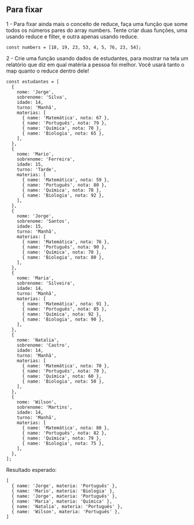 ## Para fixar
1 - Para fixar ainda mais o conceito de reduce, faça uma função que some todos os números pares do array numbers. Tente criar duas funções, uma usando reduce e filter, e outra apenas usando reduce.

```
const numbers = [18, 19, 23, 53, 4, 5, 76, 23, 54];
```
2 - Crie uma função usando dados de estudantes, para mostrar na tela um relatório que diz em qual matéria a pessoa foi melhor. Você usará tanto o map quanto o reduce dentro dele!

```
const estudantes = [
  {
    nome: 'Jorge',
    sobrenome: 'Silva',
    idade: 14,
    turno: 'Manhã',
    materias: [
      { name: 'Matemática', nota: 67 },
      { name: 'Português', nota: 79 },
      { name: 'Química', nota: 70 },
      { name: 'Biologia', nota: 65 },
    ],
  },
  {
    nome: 'Mario',
    sobrenome: 'Ferreira',
    idade: 15,
    turno: 'Tarde',
    materias: [
      { name: 'Matemática', nota: 59 },
      { name: 'Português', nota: 80 },
      { name: 'Química', nota: 78 },
      { name: 'Biologia', nota: 92 },
    ],
  },
  {
    nome: 'Jorge',
    sobrenome: 'Santos',
    idade: 15,
    turno: 'Manhã',
    materias: [
      { name: 'Matemática', nota: 76 },
      { name: 'Português', nota: 90 },
      { name: 'Química', nota: 70 },
      { name: 'Biologia', nota: 80 },
    ],
  },
  {
    nome: 'Maria',
    sobrenome: 'Silveira',
    idade: 14,
    turno: 'Manhã',
    materias: [
      { name: 'Matemática', nota: 91 },
      { name: 'Português', nota: 85 },
      { name: 'Química', nota: 92 },
      { name: 'Biologia', nota: 90 },
    ],
  },
  {
    nome: 'Natalia',
    sobrenome: 'Castro',
    idade: 14,
    turno: 'Manhã',
    materias: [
      { name: 'Matemática', nota: 70 },
      { name: 'Português', nota: 70 },
      { name: 'Química', nota: 60 },
      { name: 'Biologia', nota: 50 },
    ],
  },
  {
    nome: 'Wilson',
    sobrenome: 'Martins',
    idade: 14,
    turno: 'Manhã',
    materias: [
      { name: 'Matemática', nota: 80 },
      { name: 'Português', nota: 82 },
      { name: 'Química', nota: 79 },
      { name: 'Biologia', nota: 75 },
    ],
  },
];
```
Resultado esperado:

```
[
  { name: 'Jorge', materia: 'Português' },
  { name: 'Mario', materia: 'Biologia' },
  { name: 'Jorge', materia: 'Português' },
  { name: 'Maria', materia: 'Química' },
  { name: 'Natalia', materia: 'Português' },
  { name: 'Wilson', materia: 'Português' },
]
```